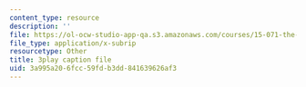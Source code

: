 ```yaml
---
content_type: resource
description: ''
file: https://ol-ocw-studio-app-qa.s3.amazonaws.com/courses/15-071-the-analytics-edge-spring-2017/3a995a206fcc59fdb3dd841639626af3_MYcoFYXPba4.vtt
file_type: application/x-subrip
resourcetype: Other
title: 3play caption file
uid: 3a995a20-6fcc-59fd-b3dd-841639626af3
---
```

